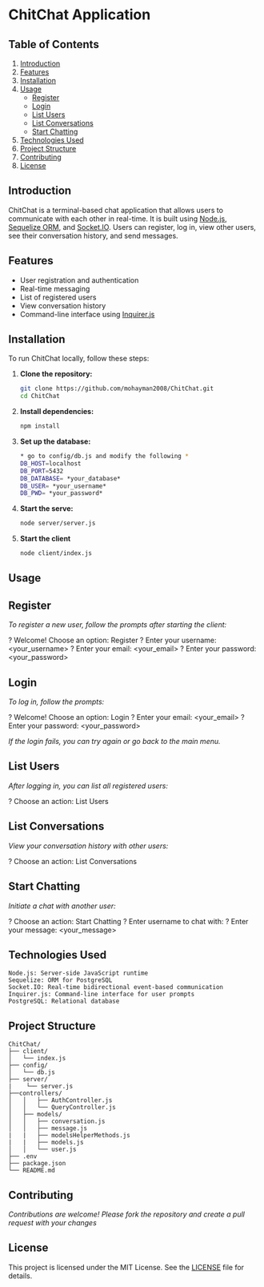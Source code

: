 # ChitChat Application

## Table of Contents

1. [Introduction](#introduction)
2. [Features](#features)
3. [Installation](#installation)
4. [Usage](#usage)
   - [Register](#register)
   - [Login](#login)
   - [List Users](#list-users)
   - [List Conversations](#list-conversations)
   - [Start Chatting](#start-chatting)
5. [Technologies Used](#technologies-used)
6. [Project Structure](#project-structure)
7. [Contributing](#contributing)
8. [License](#license)

## Introduction

ChitChat is a terminal-based chat application that allows users to communicate with each other in real-time. It is built using [Node.js](https://nodejs.org/), [Sequelize ORM](https://sequelize.org/), and [Socket.IO](https://socket.io/). Users can register, log in, view other users, see their conversation history, and send messages.

## Features

- User registration and authentication
- Real-time messaging
- List of registered users
- View conversation history
- Command-line interface using [Inquirer.js](https://github.com/SBoudrias/Inquirer.js)

## Installation

To run ChitChat locally, follow these steps:

1. **Clone the repository:**
   ```bash
   git clone https://github.com/mohayman2008/ChitChat.git
   cd ChitChat

2. **Install dependencies:**
    ```bash
    npm install
3. **Set up the database:**
    ```bash
    * go to config/db.js and modify the following *
    DB_HOST=localhost
    DB_PORT=5432
    DB_DATABASE= *your_database*
    DB_USER= *your_username*
    DB_PWD= *your_password*

4.  **Start the serve:**
    ```bash
    node server/server.js

5. **Start the client**
    ```bash
    node client/index.js

## Usage

## Register
*To register a new user, follow the prompts after starting the client:*

  ? Welcome! Choose an option: Register
  ? Enter your username: <your_username>
  ? Enter your email: <your_email>
  ? Enter your password: <your_password>

## Login
*To log in, follow the prompts:*

? Welcome! Choose an option: Login
? Enter your email: <your_email>
? Enter your password: <your_password>

*If the login fails, you can try again or go back to the main menu.*

## List Users
*After logging in, you can list all registered users:*

? Choose an action: List Users

## List Conversations
*View your conversation history with other users:*

? Choose an action: List Conversations

## Start Chatting
*Initiate a chat with another user:*

? Choose an action: Start Chatting
? Enter username to chat with: <username>
? Enter your message: <your_message>

## Technologies Used
```
Node.js: Server-side JavaScript runtime
Sequelize: ORM for PostgreSQL
Socket.IO: Real-time bidirectional event-based communication
Inquirer.js: Command-line interface for user prompts
PostgreSQL: Relational database
```

## Project Structure
```
ChitChat/
├── client/
│   └── index.js
├── config/
│   └── db.js
├── server/
|    └── server.js
├──controllers/
│   │   ├── AuthController.js
│   │   └── QueryController.js
│   ├── models/
│   │   ├── conversation.js
│   │   ├── message.js
|   |   ├── modelsHelperMethods.js
|   |   ├── models.js
│   │   └── user.js
├── .env
├── package.json
└── README.md
```

## Contributing
*Contributions are welcome! Please fork the repository and create a pull request with your changes*

## License

This project is licensed under the MIT License. See the [LICENSE](LICENSE) file for details.
